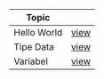 |  Topic                |              |
| --------------------- | ---------------- |
|  Hello World | <a href='https://github.com/sacodeofficial/javascript-tutorial/blob/main/1/hello-world/index.html'>view</a> |
|  Tipe Data |  <a href='https://github.com/sacodeofficial/javascript-tutorial/blob/main/1/tipe-data/index.html'>view</a> |
|  Variabel |  <a href='https://github.com/sacodeofficial/javascript-tutorial/blob/main/1/variable/index.html'>view</a> |
